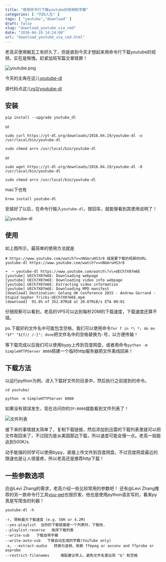 ```yaml
---
title: "使用命令行下载youtube的视频和字幕"
categories: [ "代码人生" ]
tags: [ "youtube","download" ]
draft: false
slug: "download_youtube_via_cmd"
date: "2016-04-19 14:24:00"
url: "download_youtube_via_cmd.html"
---
```


老高买使用搬瓦工有好久了，但是直到今天才想起来用命令行下载youtube的视频，实在是惭愧。赶紧加班写篇文章赎罪！

![youtube.png][1]

今天的主角在这儿[youtube-dl][2]

源代码点这儿[rg3/youtube-dl][3]

<!--more-->


## 安装

```
pip install --upgrade youtube_dl
```

or

```
sudo curl https://yt-dl.org/downloads/2016.04.19/youtube-dl -o /usr/local/bin/youtube-dl

sudo chmod a+rx /usr/local/bin/youtube-dl
```

or

```
sudo wget https://yt-dl.org/downloads/2016.04.19/youtube-dl -O /usr/local/bin/youtube-dl

sudo chmod a+rx /usr/local/bin/youtube-dl
```

mac下也有

```
brew install youtube-dl
```


安装好了以后，在命令行输入`youtube-dl`，按回车，就能够看到其使用说明了！

![youtube-dl][4]

## 使用

如上图所示，最简单的使用方法就是

```
# https://www.youtube.com/watch?v=nNGmruHS3r8 就是要下载的视屏的URL
youtube-dl https://www.youtube.com/watch?v=nNGmruHS3r8
```


```
➜  ~ youtube-dl https://www.youtube.com/watch\?v\=UECh7X07m6E
[youtube] UECh7X07m6E: Downloading webpage
[youtube] UECh7X07m6E: Downloading video info webpage
[youtube] UECh7X07m6E: Extracting video information
[youtube] UECh7X07m6E: Downloading MPD manifest
[download] Destination: Golang UK Conference 2015 - Andrew Gerrand - Stupid Gopher Tricks-UECh7X07m6E.mp4
[download]  91.8% of 352.87MiB at 20.07MiB/s ETA 00:01
```

仔细观察可以看到，老高的VPS可以达到每秒20M的下载速度，下载速度还算不错。

ps.下载好的文件名中可能包含空格，我们可以使用命令`for f in *\ *; do mv "$f" "${f// /-}"; done`把文件名中的空格替换为`-`号，以方便传输！

等下载完成以后我们可以使用bypy上传到百度网盘，或者用命令`python -m SimpleHTTPServer 8080`搭建一个临时http服务器把文件离线回来！

## 下载方法

以运行python为例，进入下载好文件的目录中，然后执行之前提到的命令。

```
cd youtube/

python -m SimpleHTTPServer 8080
```

如果没有错误发生，现在访问你的`IP:8080`就能看到文件列表了！

![文件列表][5]

接下来的事情就太简单了，复制下载链接，然后添加到迅雷的下载列表里就可以把文件取回来了，不过因为是从美国那边下载，所以速度可能会慢一点。老高一般能达到500K/s.


动手能强的同学可以使用bypy，直接上传文件到百度网盘，不过百度网盘最近的限速也是让人很蛋疼，所以老高还是推荐http下载！

## 一些参数选项

应@Levi Zhang的需求，老高介绍一些比较常用的参数吧！ 还有@Levi Zhang推荐的另一款命令行工具[you-get][6]也很厉害，他也是使用python语言写的，看来py真是写爬虫的利器！

```
youtube-dl -h

-r, 限制最大下载速度 (e.g. 50K or 4.2M)
--yes-playlist  当你的下载链接是一个列表时，下载他.
--playlist-reverse   倒序下载列表
--write-sub   下载自带字幕
--write-auto-sub   下载自动生成的字幕(YouTube only)
-x, --extract-audio   转换为音频，依赖 ffmpeg or avconv and ffprobe or avprobe
--restrict-filenames     墙裂建议带上，避免文件名里出现 "&" 和空格
```


  [1]: https://blog.phpgao.com/usr/uploads/2016/04/2588463203.png
  [2]: https://rg3.github.io/youtube-dl/download.html
  [3]: https://github.com/rg3/youtube-dl
  [4]: https://blog.phpgao.com/usr/uploads/2016/04/653681467.png
  [5]: https://blog.phpgao.com/usr/uploads/2016/04/2301664888.jpg
  [6]: https://you-get.org/